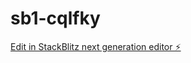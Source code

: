 # sb1-cqlfky

[Edit in StackBlitz next generation editor ⚡️](https://stackblitz.com/~/github.com/Dillxx/sb1-cqlfky)